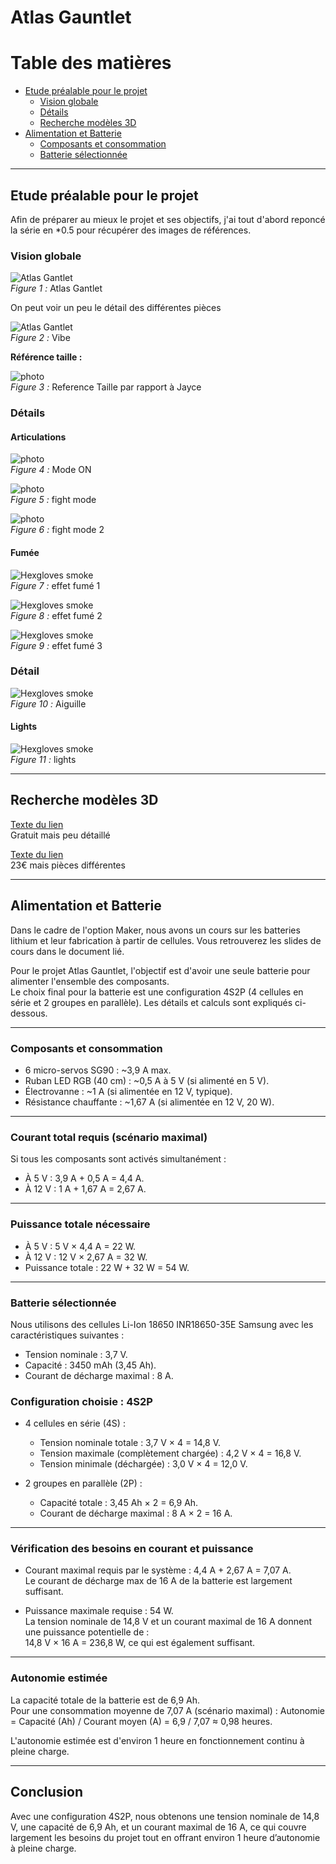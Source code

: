 # Atlas Gauntlet

# Table des matières
- [Etude préalable pour le projet](#etude-préalable-pour-le-projet)
  - [Vision globale](#vision-globale)
  - [Détails](#détails)
  - [Recherche modèles 3D](#recherche-modèles-3D)
- [Alimentation et Batterie](#alimentation-et-batterie)
  - [Composants et consommation](#composants-et-consommation)
  - [Batterie sélectionnée](#batterie-sélectionnée)

-------------------------------------------------------------
 
## Etude préalable pour le projet

Afin de préparer au mieux le projet et ses objectifs, j'ai tout d'abord reponcé la série en *0.5 pour récupérer des images de références.

### Vision globale

![Atlas Gantlet](ImagesVideos/Preparation/photos/Atlas_gauntlet.jpg)  
*Figure 1 :* Atlas Gantlet

On peut voir un peu le détail des différentes pièces

![Atlas Gantlet](ImagesVideos/Preparation/photos/vibe.png)  
*Figure 2 :* Vibe

**Référence taille :**

![photo](ImagesVideos/Preparation/photos/hexgloves_size.png)  
*Figure 3 :* Reference Taille par rapport à Jayce

### Détails

#### Articulations 

![photo](ImagesVideos/Preparation/gifs/hexgloves-on.gif)  
*Figure 4 :* Mode ON

![photo](ImagesVideos/Preparation/gifs/hexgloves-fightmode.gif)  
*Figure 5 :* fight mode 

![photo](ImagesVideos/Preparation/gifs/hrxgloves-fightmode2.gif)  
*Figure 6 :* fight mode 2

#### Fumée

![Hexgloves smoke](ImagesVideos/Preparation/gifs/Hexgloves-smoke.gif)  
*Figure 7 :* effet fumé 1

![Hexgloves smoke](ImagesVideos/Preparation/gifs/Hexgloves-smoke2.gif)  
*Figure 8 :* effet fumé 2

![Hexgloves smoke](ImagesVideos/Preparation/gifs/Hexgloves-smoke3.gif)  
*Figure 9 :* effet fumé 3

### Détail

![Hexgloves smoke](ImagesVideos/Preparation/gifs/aiguille.gif)  
*Figure 10 :* Aiguille

#### Lights

![Hexgloves smoke](ImagesVideos/Preparation/photos/Hexgloveslight.png)  
*Figure 11 :* lights

---

## Recherche modèles 3D

[Texte du lien](https://sketchfab.com/3d-models/arcane-vi-gauntlet-fanart-7dc0ebd2584741f3a2eabc1929bdca8d)  
Gratuit mais peu détaillé

[Texte du lien](https://www.etsy.com/fr/listing/1168945847/gantsgantelets-vis-atlas-arcane-fichiers)  
23€ mais pièces différentes

-------------------------------------------------------------

## Alimentation et Batterie

Dans le cadre de l'option Maker, nous avons un cours sur les batteries lithium et leur fabrication à partir de cellules. 
Vous retrouverez les slides de cours dans le document lié.

Pour le projet Atlas Gauntlet, l'objectif est d'avoir une seule batterie pour alimenter l'ensemble des composants.  
Le choix final pour la batterie est une configuration 4S2P (4 cellules en série et 2 groupes en parallèle). Les détails et calculs sont expliqués ci-dessous.

---

### Composants et consommation

- 6 micro-servos SG90 : ~3,9 A max.  
- Ruban LED RGB (40 cm) : ~0,5 A à 5 V (si alimenté en 5 V).  
- Électrovanne : ~1 A (si alimentée en 12 V, typique).  
- Résistance chauffante : ~1,67 A (si alimentée en 12 V, 20 W).  

---

### Courant total requis (scénario maximal)

Si tous les composants sont activés simultanément :
- À 5 V : 3,9 A + 0,5 A = 4,4 A.
- À 12 V : 1 A + 1,67 A = 2,67 A.

---

### Puissance totale nécessaire

- À 5 V : 5 V × 4,4 A = 22 W.
- À 12 V : 12 V × 2,67 A = 32 W.
- Puissance totale : 22 W + 32 W = 54 W.

---

### Batterie sélectionnée

Nous utilisons des cellules Li-Ion 18650 INR18650-35E Samsung avec les caractéristiques suivantes :
- Tension nominale : 3,7 V.
- Capacité : 3450 mAh (3,45 Ah).
- Courant de décharge maximal : 8 A.

### Configuration choisie : 4S2P
- 4 cellules en série (4S) :  
  - Tension nominale totale : 3,7 V × 4 = 14,8 V.
  - Tension maximale (complètement chargée) : 4,2 V × 4 = 16,8 V.
  - Tension minimale (déchargée) : 3,0 V × 4 = 12,0 V.

- 2 groupes en parallèle (2P) :  
  - Capacité totale : 3,45 Ah × 2 = 6,9 Ah.
  - Courant de décharge maximal : 8 A × 2 = 16 A.

---

### Vérification des besoins en courant et puissance

- Courant maximal requis par le système : 4,4 A + 2,67 A = 7,07 A.  
  Le courant de décharge max de 16 A de la batterie est largement suffisant.

- Puissance maximale requise : 54 W.  
  La tension nominale de 14,8 V et un courant maximal de 16 A donnent une puissance potentielle de :  
  14,8 V × 16 A = 236,8 W, ce qui est également suffisant.

---

### Autonomie estimée

La capacité totale de la batterie est de 6,9 Ah.  
Pour une consommation moyenne de 7,07 A (scénario maximal) :
Autonomie = Capacité (Ah) / Courant moyen (A) = 6,9 / 7,07 ≈ 0,98 heures.  

L'autonomie estimée est d'environ 1 heure en fonctionnement continu à pleine charge.

---

## Conclusion
Avec une configuration 4S2P, nous obtenons une tension nominale de 14,8 V, une capacité de 6,9 Ah, et un courant maximal de 16 A, ce qui couvre largement les besoins du projet tout en offrant environ 1 heure d’autonomie à pleine charge.
